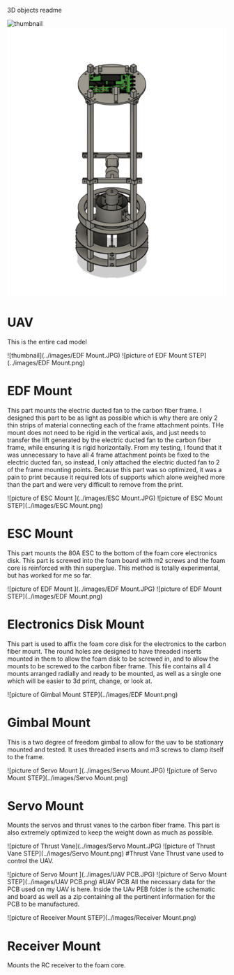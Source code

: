 3D objects readme

![thumbnail](../images/UAV2.JPG) 
![thumbnail](../images/UAV2.png) 
# UAV
This is the entire cad model

![thumbnail](../images/EDF Mount.JPG)
![picture of EDF Mount STEP](../images/EDF Mount.png)
# EDF Mount
This part mounts the electric ducted fan to the carbon fiber frame. I designed this part to be as light as possible which is why there are only 2 thin strips of material connecting each of the frame attachment points. THe mount does not need to be rigid in the vertical axis, and just needs to transfer the lift generated by the electric ducted fan to the carbon fiber frame, while ensuring it is rigid horizontally. From my testing, I found that it was unnecessary to have all 4 frame attachment points be fixed to the electric ducted fan, so instead, I only attached the electric ducted fan to 2 of the frame mounting points. Because this part was so optimized, it was a pain to print because it required lots of supports which alone weighed more than the part and were very difficult to remove from the print.

![picture of ESC Mount ](../images/ESC Mount.JPG)
![picture of ESC Mount STEP](../images/ESC Mount.png)
# ESC Mount
This part mounts the 80A ESC to the bottom of the foam core electronics disk. This part is screwed into the foam board with m2 screws and the foam core is reinforced with thin superglue. This method is totally experimental, but has worked for me so far. 

![picture of EDF Mount ](../images/EDF Mount.JPG)
![picture of EDF Mount STEP](../images/EDF Mount.png)
# Electronics Disk Mount
 This part is used to affix the foam core disk for the electronics to the carbon fiber mount. The round holes are designed to have threaded inserts mounted in them to allow the foam disk to be screwed in, and to allow the mounts to be screwed to the carbon fiber frame. This file contains all 4 mounts arranged radially and ready to be mounted, as well as a single one which will be easier to 3d print, change, or look at.

![picture of Gimbal Mount STEP](../images/EDF Mount.png)
# Gimbal Mount
This is a two degree of freedom gimbal to allow for the uav to be stationary mounted and tested. It uses threaded inserts and m3 screws to clamp itself to the frame.


![picture of Servo Mount ](../images/Servo Mount.JPG)
![picture of Servo Mount STEP](../images/Servo Mount.png)
# Servo Mount
Mounts the servos and thrust vanes to the carbon fiber frame. This part is also extremely optimized to keep the weight down as much as possible.

![picture of Thrust Vane](../images/Servo Mount.JPG)
![picture of Thrust Vane STEP](../images/Servo Mount.png)
#Thrust Vane
Thrust vane used to control the UAV.

![picture of Servo Mount ](../images/UAV PCB.JPG)
![picture of Servo Mount STEP](../images/UAV PCB.png)
#UAV PCB
All the necessary data for the PCB used on my UAV is here. Inside the UAv PEB folder is the schematic and board as well as a zip containing all the pertinent information for the PCB to be manufactured.

![picture of Receiver Mount STEP](../images/Receiver Mount.png)
# Receiver Mount
Mounts the RC receiver to the foam core.

